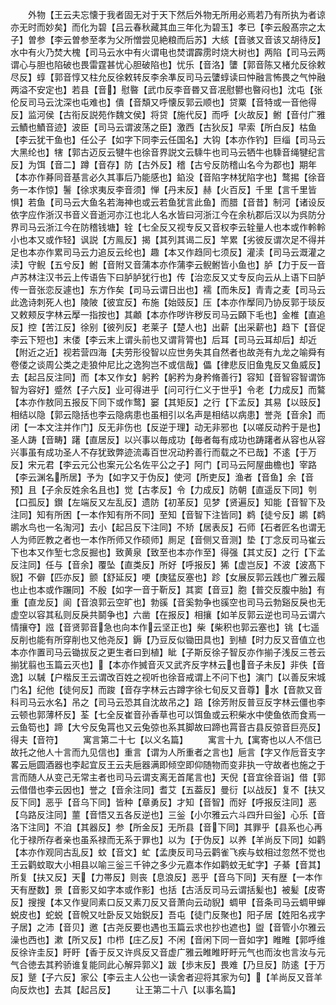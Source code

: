 <!-- { "loadSidebar": true } -->
　　外物【王云夫忘懐于我者固无对于天下然后外物无所用必焉若乃有所执为者谅亦无时而妙矣】而化为碧【吕云春秋藏其血三年化为碧玉】孝已【李云殷髙宗之太子】曽参【李云曽参至孝为父所憎尝见絶粮而后苏】大絯【音骇又音该又胡待反】水中有火乃焚大槐【司马云水中有火谓电也焚谓霹雳时烧大树也】两陷【司马云两谓心与胆也陷破也畏雷霆甚忧心胆破陷也】忧乐【音洛】螴【郭音陈又楮允反徐敕尽反】蜳【郭音惇又柱允反徐敕转反李余凖反司马云螴蜳读曰忡融言怖畏之气忡融两溢不安定也】若县【音】慰暋【武巾反李音昬又音冺慰鬰也暋闷也】沈屯【张伦反司马云沈深也屯难也】僓【音頽又呼懐反郭云顺也】贷粟【音特或一音他得反】监河侯【古衔反説苑作魏文侯】将贷【施代反】而呼【火故反】鲋【音付广雅云鰿也鰿音迹】波臣【司马云谓波荡之臣】激西【古狄反】早索【所白反】枯鱼【李云犹干鱼也】任公子【如字下同李云任国名】大钩【本亦作钓】巨缁【司马云大黑纶也】犗【郭古迈反云犍牛也徐音界説文云騬牛也司马云牺牛也騬音绳犍纪言反】为饵【音二】蹲【音存】防【古外反】稽【古兮反防稽山名今为郡也】期年【本亦作朞同音基言必久其事后乃能感也】錎没【音陷字林犹陷字也】鹜掦【徐音务一本作惊】鬐【徐求夷反李音须】惮【丹末反】赫【火百反】千里【言千里皆惧】若鱼【司马云大鱼名若海神也或云若鱼犹言此鱼】而腊【音昔】制河【诸设反依字应作浙汉书音义音逝河亦江也北人名水皆曰河浙江今在余杭郡后汉以为呉防分界司马云浙江今在防稽钱塘】辁【七全反又视专反又音权李云辁量人也本或作軨軨小也本又或作轻】讽説【方鳯反】揭【其列其谒二反】竿累【劣彼反谓次足不得并足也本亦作累司马云力追反云纶也】趣【本又作趋同七须反】灌渎【司马云溉灌之渎】守鲵【五兮反】鲋【音附又音蒲本亦作蒲李云鲵鲋皆小鱼也】胪【力于反一音卢苏林注汉书云上传语告下曰胪胪犹行也】传【治恋反又丈专反向云从上语下曰胪传一音张恋反遽也】东方作矣【司马云谓日出也】襦【而朱反】青青之麦【司马云此逸诗刺死人也】陵陂【彼宜反】布施【始豉反】压【本亦作擪同乃协反郭于琰反又敕颊反字林云擪一指按也】其顪【本亦作哕许秽反司马云頥下毛也】金椎【直追反】控【苦江反】徐别【彼列反】老莱子【楚人也】出薪【出采薪也】趋下【音促李云下短也】末偻【李云末上谓头前也又谓背膂也】后耳【司马云耳却后】却近【附近之近】视若营四海【夫劳形役智以应世务失其自然者也故尧有九龙之喻舜有卷偻之谈周公类之走狼仲尼比之逸狗岂不或信哉】儡【律悲反旧鱼鬼反又鱼威反】去【起吕反注同】而【本又作女】躬矜【躬矜为身矜脩善行】容知【音智容智谓饰智为容好】蹙然【子六反】业可得进乎【问可行仁义于世乎】令老【力成反】而鷔【本亦作敖同五报反下同下或作鹜】窭【其矩反】之行【下孟反】其易【以豉反】相结以隐【郭云隐括也李云隐病患也虽相引以名声是相结以病患】誉尧【音余】而闭【一本文注并作门】反无非伤也【反逆于理】动无非邪也【以嗟反动矜于是也】圣人踌【音畴】躇【直居反】以兴事以毎成功【毎者每有成功也踌躇者从容也从容兴事虽有成功圣人不存犹致弊迹流毒百世况动矜善行而载之不已哉】不逺【于万反】宋元君【李云元公也案元公名佐平公之子】阿门【司马云阿屋曲檐也】宰路【李云渊名所居】予为【如字又于伪反】使河【所吏反】渔者【音鱼】余【音预】且【子余反姓余名且也】觉【古孝反】令【力成反】防朝【直遥反下同】刳【口孤反】鑚【左端反又左乱反】遗防【初革反】见梦【贤遍反】知能【音智下及注同】知有所困【一本作知有所不同】至知【音智下注皆同】鹈【徒兮反】鹕【鹈鹕水鸟也一名淘河】去小【起吕反下注同】不矫【居表反】石师【石者匠名也谓无人为师匠教之者也一本作所师又作硕师】厠足【音侧又音测】垫【丁念反司马崔云下也本又作堑七念反掘也】致黄泉【致至也本亦作至】得强【其丈反】之行【下孟反注同】任与【音余】覆坠【直类反】所好【呼报反】狶【虚岂反】不波【波髙下貎】不僻【匹亦反】颤【舒延反】哽【庚猛反塞也】跈【女展反郭云践也广雅云履也止也本或作蹍同】不殷【如字一音于靳反】其窦【音豆】胞【普交反腹中胎】有重【直龙反】阆【音浪郭云空旷也】勃豀【音奚勃争也豀空也司马云勃谿反戾也无虚空以容其私则反戾共鬬争也】六凿【在报反】相攘【如羊反郭云逆也司马云谓六情攘夺】誸【音贤郭音急也向本作云坚正也】柴【柴积也郭云塞也】铫【七遥反削也能有所穿削也又他尧反】鎒【乃豆反似锄田具也】到植【时力反又音值立也本亦作置司马云锄拔反之更生者曰到植】眦【子斯反徐子智反亦作揃子浅反三苍云揃犹翦也玉篇云灭也】【本亦作搣音灭又武齐反字林云也音子未反】非佚【音逸】以駴【户楷反王云谓改百姓之视听也徐音戒谓上不问下也】演门【以善反宋城门名】纪他【徒何反】而踆【音存字林云古蹲字徐七旬反又音尊】水【音款又音科司马云水名】吊之【司马云恐其自沈故吊之】踣【徐芳附反普豆反字林云僵也李云顿也郭薄杯反】荃【七全反崔音孙香草也可以饵鱼或云积柴水中使鱼依而食焉一云鱼笱也】蹄【大兮反兔罥也又云兔弶也系其脚故曰蹄也罥音古县反弶音巨亮反】得夫【音符】
　　寓言第二十七【以义名篇】
　　寓言十九【寓寄也以人不信已故托之他人十言而九见信也】重言【谓为人所重者之言也】巵言【字又作卮音支字畧云巵圆酒器也李起宜反王云夫巵器满即倾空即仰随物而变非执一守故者也施之于言而随人从变己无常主者也司马云谓支离无首尾言也】天倪【音宜徐音诣】借【郭云借借也李云因也】誉之【音余注同】耆艾【五葢反】曼衍【以战反】复不【扶又反下同】恶乎【音乌下同】皆种【章勇反】才知【音智】而好【呼报反注同】恶【乌路反注同】蘁【音悟又五各反逆也】三釡【小尔雅云六斗四升曰釡】心乐【音洛下注同】不洎【其器反】参【所金反】无所县【音下同】其罪乎【县系也心再化于禄所存者亲也虽系禄而无系于罪也】以为【于伪反】以养【羊尚反下同】如鹳【本亦作观同古乱反】蚊【音文】虻【孟庚反司马云鹳雀飞疾与蚊相过忽然不觉也王云鹳蚊取大小相县以喻三釡三千钟之多少元嘉本作如鹳蚊无虻字】子綦【音其】所复【扶又反】天【力帯反】则丧【息浪反】恶乎【音乌下同】天有歴【一本作天有歴数】景【音影又如字本或作影】也括【古活反司马云谓括髪也】被髪【皮寄反】搜搜【本又作叟同素口反又素刀反又音萧向云动貎】蜩甲【音条司马云蜩甲蝉蜕皮也】蛇蜕【音帨又吐卧反又始鋭反】吾屯【徒门反聚也】阳子居【姓阳名戎字子居】之沛【音贝】邀【古尧反要也遇也玉篇云求也抄也遮也】盥【音管小尔雅云澡也西也】漱【所又反】巾栉【庄乙反】不闲【音闲下同一音如字】睢睢【郭呼维反徐许圭反】盱盱【香于反又许呉反又音虚广雅云睢睢盱盱元气也而汝也言汝与元气合徳去其矜骄谁复能同此心解异郭义】跋【歩末反】畏难【乃旦反】防逺【于万反】蹵【子六反】家公【李云主人公也一读舍者迎将其家为句】【羊尚反又音羊向反炊也】去其【起吕反】
　　让王第二十八【以事名篇】
